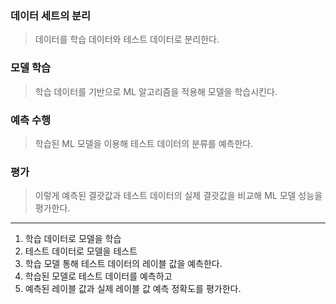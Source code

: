 ### 데이터 세트의 분리
> 데이터를 학습 데이터와 테스트 데이터로 분리한다.

### 모델 학습
> 학습 데이터를 기반으로 ML 알고리즘을 적용해 모델을 학습시킨다.

### 예측 수행
> 학습된 ML 모델을 이용해 테스트 데이터의 분류를 예측한다.

### 평가 
> 이렇게 예측된 결괏값과 테스트 데이터의 실제 결괏값을 비교해 ML 모델 성능을 평가한다.

---

1. 학습 데이터로 모델을 학습
2. 테스트 데이터로 모델을 테스트
3. 학습 모델 통해 테스트 데이터의 레이블 값을 예측한다.
4. 학습된 모델로 테스트 데이터를 예측하고
5. 예측된 레이블 값과 실제 레이블 값 예측 정확도를 평가한다.
